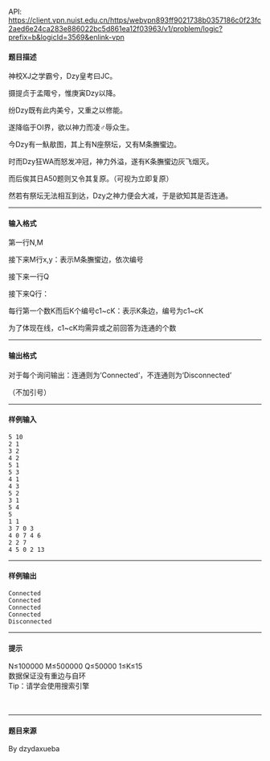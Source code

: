 API: https://client.vpn.nuist.edu.cn/https/webvpn893ff9021738b0357186c0f23fc2aed6e24ca283e886022bc5d861ea12f03963/v1/problem/logic?prefix=b&logicId=3569&enlink-vpn

#### 题目描述

神校XJ之学霸兮，Dzy皇考曰JC。

摄提贞于孟陬兮，惟庚寅Dzy以降。

纷Dzy既有此内美兮，又重之以修能。

遂降临于OI界，欲以神力而凌♂辱众生。

今Dzy有一魞歄图，其上有N座祭坛，又有M条膴蠁边。

时而Dzy狂WA而怒发冲冠，神力外溢，遂有K条膴蠁边灰飞烟灭。

而后俟其日A50题则又令其复原。（可视为立即复原）

然若有祭坛无法相互到达，Dzy之神力便会大减，于是欲知其是否连通。

---

#### 输入格式

第一行N,M

接下来M行x,y：表示M条膴蠁边，依次编号

接下来一行Q

接下来Q行：

每行第一个数K而后K个编号c1~cK：表示K条边，编号为c1~cK

为了体现在线，c1~cK均需异或之前回答为连通的个数

---

#### 输出格式

对于每个询问输出：连通则为‘Connected’，不连通则为‘Disconnected’

（不加引号）

---

#### 样例输入
```
5 10
2 1
3 2
4 2
5 1
5 3
4 1
4 3
5 2
3 1
5 4
5
1 1
3 7 0 3
4 0 7 4 6
2 2 7
4 5 0 2 13

```

---

#### 样例输出
```
Connected
Connected
Connected
Connected
Disconnected

```

---

#### 提示

N≤100000 M≤500000 Q≤50000 1≤K≤15  
数据保证没有重边与自环  
Tip：请学会使用搜索引擎  
   
 

---

#### 题目来源

By dzydaxueba